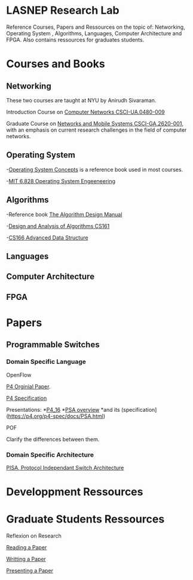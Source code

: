 # LASNEP Research Lab 
Reference Courses, Papers and Ressources on the topic of: Networking, Operating System , Algorithms, Languages, Computer Architecture and FPGA. Also contains ressources for graduates students. 


# Courses and Books 

## Networking

These two courses are taught at NYU by Anirudh Sivaraman.

Introduction Course on [Computer Networks CSCI-UA.0480-009](https://cs.nyu.edu/courses/fall17/CSCI-UA.0480-009/)

Graduate Course on [Networks and Mobile Systems CSCI-GA.2620-001](https://cs.nyu.edu/courses/spring18/CSCI-GA.2620-001/), with an emphasis on current research challenges in the field of computer networks.


## Operating System

-[Operating System Concepts](http://iips.icci.edu.iq/images/exam/Abraham-Silberschatz-Operating-System-Concepts---9th2012.12.pdf) is a reference book used in most courses.

-[MIT 6.828 Operating System Engeeneering](https://pdos.csail.mit.edu/6.828/2018/schedule.html)


## Algorithms 

-Reference book [The Algorithm Design Manual](http://mimoza.marmara.edu.tr/~msakalli/cse706_12/SkienaTheAlgorithmDesignManual.pdf)

-[Design and Analysis of Algorithms CS161](http://web.stanford.edu/class/cs161/)

-[CS166 Advanced Data Structure](http://web.stanford.edu/class/cs166/)





## Languages


## Computer Architecture




## FPGA




# Papers

## Programmable Switches 

### Domain Specific Language

OpenFlow

[P4 Orginial Paper](https://arxiv.org/pdf/1312.1719.pdf).

[P4 Specification](https://p4.org/specs/)

Presentations:
*[P4_16](https://www.hotchips.org/wp-content/uploads/hc_archives/hc29/HC29.20-Tutorials-Pub/HC29.20.1-P4-Soft-Net-Pub/HC29.21.100-P4-Tutorial.pdf)
*[PSA overview](https://p4.org/assets/p4-ws-2017-p4-architectures.pdf) 
*and its (specification](https://p4.org/p4-spec/docs/PSA.html) 

POF

Clarify the differences between them. 

### Domain Specific Architecture

[PISA, Protocol Independant Switch Architecture](http://yuba.stanford.edu/~grg/docs/sdn-chip-sigcomm-2013.pdf)




# Developpment Ressources 

# Graduate Students Ressources

Reflexion on Research 

[Reading a Paper]()

[Writting a Paper]()

[Presenting a Paper]()



